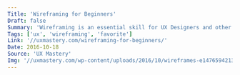 ```yaml
---
Title: 'Wireframing for Beginners'
Draft: false
Summary: 'Wireframing is an essential skill for UX Designers and other experience design participants. Learn how to get your wireframing off to the right start.'
Tags: ['ux', 'wireframing', 'favorite']
Link: '//uxmastery.com/wireframing-for-beginners/'
Date: 2016-10-18
Source: 'UX Mastery'
Img: '//uxmastery.com/wp-content/uploads/2016/10/wireframes-e1476594213245.png'
---
```

